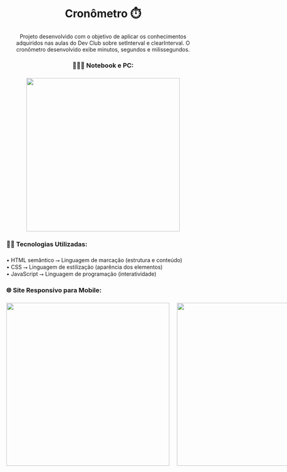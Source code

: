 <h1 align="center">Cronômetro ⏱️</h1>

###

<p align="center">Projeto desenvolvido com o objetivo de aplicar os conhecimentos adquiridos nas aulas do Dev Club sobre setInterval e clearInterval. O cronômetro desenvolvido exibe minutos, segundos e milissegundos.</p>

###

<h3 align="center">👨🏻‍💻 Notebook e PC:</h3>

###

<div align="center">
  <img height="400" src="https://i.imgur.com/dbzed49.png"  />
</div>

###

<h3 align="left">👨‍💻 Tecnologias Utilizadas:</h3>

###

<p align="left">• HTML semântico ⭢ Linguagem de marcação (estrutura e conteúdo)<br>
  • CSS ⭢ Linguagem de estilização (aparência dos elementos)<br>• 
  JavaScript ⭢ Linguagem de programação (interatividade)</p>

###

<h3 align="left">🌐 Site Responsivo para Mobile:</h3>

###

<div align="left" style="display: flex; gap: 20px;">
  <img height="425" src="https://i.imgur.com/MRFiazJ.png" />
  <img height="425" src="https://i.imgur.com/yARS4Xv.png" />
  <img height="425" src="https://i.imgur.com/66BEO33.png" />
</div>
